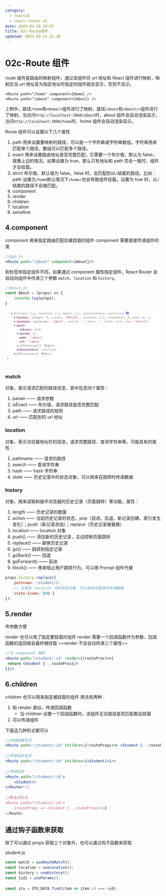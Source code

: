 ```yaml
---
category: 
  - react18
  - react-router-v5
date: 2023-03-20 19:57
title: 02c-Route组件
updated: 2023-03-21 21:38
---
```


# 02c-Route 组件

route 组件是路由的映射组件，通过该组件将 url 地址和 React 组件进行映射，映射后当 url 地址变为指定地址时指定的组件就会显示，否则不显示。

```
<Route path="/home" component={Home} />
<Route path="/about" component={About} />
```

上例中，路径`/home`和`<Home/>`组件进行了映射，路径`/about`和`<About/>`组件进行了映射。当访问`http://localhost:3000/about`时，about 组件会自动渲染显示，访问`http://localhost:3000/home`时，home 组件会自动渲染显示。

Route 组件可以设置以下几个属性

1.  path 用来设置要映射的路径，可以是一个字符串或字符串数组。字符串用来匹配单个路径，数组可以匹配多个路径。
2.  exact 用来设置路由地址是否完整匹配，它需要一个布尔值，默认为 false，就像上边的情况。如果设置为 true，那么只有地址和 path 完全一致时，组件才会挂载。
3.  strict 布尔值，默认值为 false。false 时，会匹配到以`/`结尾的路径。比如：path 设置为`/home`默认情况下`/home/`也会导致组件挂载。设置为 true 时，以`/`结尾的路径不会被匹配。
4.  component
5.  render
6.  children
7.  location
8.  sensitive

## 4.component

component 用来指定路由匹配后被挂载的组件
component 需要直接传递组件的类

```jsx
//App.js
<Route path="/about" component={About}/>
```

和标签体指定组件不同，如果通过 component 属性指定组件，React Router 会自动向组件中传递三个参数 `match`、`location` 和 `history`。

```js
//About.js
const About = (props) => {
    console.log(props);
}
```

![](./_images/image-2023-03-20_20-23-47-687-02c-Route组件.png)

### match

对象，表示请求匹配的路径信息，其中包含四个属性：

1.  param —— 请求参数
2.  isExact —— 布尔值，请求路径是否完整匹配
3.  path —— 请求路径的规则
4.  url —— 匹配到的 url 地址

### location

对象，表示浏览器地址栏的信息，请求完整路径、查询字符串等，可能具有的属性：

1.  pathname —— 请求的路径
2.  search —— 查询字符串
3.  hash —— hash 字符串
4.  state —— 历史记录中的状态对象，可以用来在跳转时传递数据

### history

对象，用来读取和操作浏览器的历史记录（页面跳转）等功能，属性：

1.  length —— 历史记录的数量
2.  action —— 当前历史记录的状态，pop（前进、后退、新记录创建、索引发生变化）；push（新记录添加）；replace（历史记录被替换）
3.  location —— location 对象
4.  push() —— 添加新的历史记录，主动控制页面跳转
5.  replace() —— 替换历史记录
6.  go() —— 跳转到指定记录
7.  goBack() —— 回退
8.  goForward() —— 前进
9.  block() —— 用来阻止用户跳转行为，可以用 Prompt 组件代替

```js
props.history.replace({
    pathname:'/student/2',
    // 记录在 location 中的状态对象，可以用来在跳转时传递数据
    state:{name:'哈哈'}
});
```

## 5.render

传参数方便

render 也可以用了指定要挂载的组件
render 需要一个回调函数作为参数，回调函数的返回值会最终被挂载
==render 不会自动传递三个属性==

```jsx
//与 component 相同
<Route path="/student/:id" render={(routePros)=>{
 return <Student {...routePros}/>
}}/>
```

## 6.children

children 也可以用来指定被挂载的组件
用法有两种：

1. 和 render 类似，传递回调函数
   - 当 children 设置一个回调函数时，该组件无论路径是否匹配都会挂载
2. 可以传递组件

下面这几种形式都可以

```jsx
//回调函数形式
<Route path="/student/:id" children={(routeProps)=> <Student {...routeProps}/>}/>

//传递组件形式
<Route path="/student/:id" children={<Student/>}/>

//传递组件
<Route path="/student/:id">
    <Student/>
</Route>*/}

//表达式形式
<Route path="/student/:id">
    {routeProps => <Student {...routeProps}/>}
</Route>
```

## 通过钩子函数来获取

除了可以通过 props 获取三个对象外，也可以通过钩子函数来获取

student.js

```js
const match = useRouteMatch();
const location = useLocation();
const history = useHistory();
const {id} = useParams();

const stu = STU_DATA.find(item => item.id === +id);
```